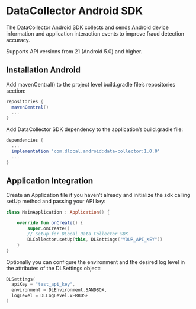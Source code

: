 # DataCollector Android SDK

The DataCollector Android SDK collects and sends Android device information and application interaction events to improve fraud detection accuracy.

Supports API versions from 21 (Android 5.0) and higher.

## Installation Android

Add mavenCentral() to the project level build.gradle file’s repositories section:

```groovy
repositories {
  mavenCentral()
  ...
}
```

Add DataCollector SDK dependency to the application’s build.gradle file:

```groovy
dependencies {
  ...
  implementation 'com.dlocal.android:data-collector:1.0.0'
  ...
}
```

## Application Integration

Create an Application file if you haven’t already and initialize the sdk calling setUp method and passing your API key:

```kotlin
class MainApplication : Application() {

    override fun onCreate() {
        super.onCreate()
        // Setup for DLocal Data Collector SDK
        DLCollector.setUp(this, DLSettings("YOUR_API_KEY"))
    }
}
```

Optionally you can configure the environment and the desired log level in the attributes of the DLSettings object:

```kotlin
DLSettings(
  apiKey = "test_api_key",
  environment = DLEnvironment.SANDBOX,
  logLevel = DLLogLevel.VERBOSE
)
```